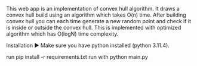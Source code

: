 This web app is an implementation of convex hull algorithm.
It draws a convex hull build using an algorithm which takes O(n) time. 
After building convex hull you can each time generate a new random point and check if it is inside or outside the convex hull. This is implemented with optimized algorithm which has O(logN) time complexity.  

Installation ▶️
Make sure you have python installed (python 3.11.4).

run pip install -r requirements.txt
run with python main.py
